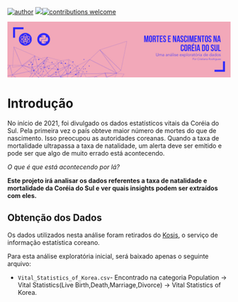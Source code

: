 [![author](https://img.shields.io/badge/author-carlosfab-red.svg)](https://github.com/cristiana-e) [![](https://img.shields.io/badge/python-3.7+-blue.svg)](https://www.python.org/downloads/release/python-365/)[![contributions welcome](https://img.shields.io/badge/contributions-welcome-brightgreen.svg?style=flat)](https://github.com/cristiana-e/Korea_Death_Birth/issues)

<p align="center">
  <img src="https://github.com/cristiana-e/Images/blob/master/cover_korea.jpg?raw=true" >
</p>

# Introdução

No início de 2021, foi divulgado os dados estatísticos vitais da Coréia do Sul. Pela primeira vez o país obteve maior número de mortes do que de nascimento. Isso preocupou as autoridades coreanas. Quando a taxa de mortalidade ultrapassa a taxa de natalidade, um alerta deve ser emitido e pode ser que algo de muito errado está acontecendo.

*O que é que está acontecendo por lá?*

**Este projeto irá analisar os dados referentes a taxa de natalidade e mortalidade da Coréia do Sul e ver quais insights podem ser extraídos com eles.**



## Obtenção dos Dados

Os dados utilizados nesta análise foram retirados do [Kosis](https://kosis.kr/eng/index/index.do), o serviço de informação estatística coreano.

Para esta análise exploratória inicial, será baixado apenas o seguinte arquivo:

- `Vital_Statistics_of_Korea.csv`- Encontrado na categoria Population -> Vital Statistics(Live Birth,Death,Marriage,Divorce) -> Vital Statistics of Korea.

